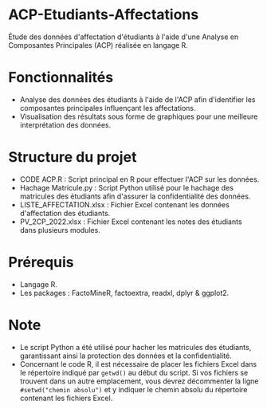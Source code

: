 # ACP-Etudiants-Affectations
Étude des données d'affectation d'étudiants à l'aide d'une Analyse en Composantes Principales (ACP) réalisée en langage R.

# Fonctionnalités
- Analyse des données des étudiants à l'aide de l'ACP afin d'identifier les composantes principales influençant les affectations.
- Visualisation des résultats sous forme de graphiques pour une meilleure interprétation des données.

# Structure du projet
- CODE ACP.R : Script principal en R pour effectuer l'ACP sur les données.
- Hachage Matricule.py : Script Python utilisé pour le hachage des matricules des étudiants afin d'assurer la confidentialité des données.
- LISTE_AFFECTATION.xlsx : Fichier Excel contenant les données d'affectation des étudiants.
- PV_2CP_2022.xlsx : Fichier Excel contenant les notes des étudiants dans plusieurs modules.

# Prérequis
- Langage R.
- Les packages : FactoMineR, factoextra, readxl, dplyr & ggplot2.

# Note
- Le script Python a été utilisé pour hacher les matricules des étudiants, garantissant ainsi la protection des données et la confidentialité.
- Concernant le code R, il est nécessaire de placer les fichiers Excel dans le répertoire indiqué par `getwd()` au début du script. Si vos fichiers se trouvent dans un autre emplacement, vous devrez décommenter la ligne `#setwd("chemin absolu")` et y indiquer le chemin absolu du répertoire contenant les fichiers Excel.
